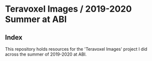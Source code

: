 # Teravoxel Images / 2019-2020 Summer at ABI

## Index
This repository holds resources for the 'Teravoxel Images' project I did across the summer of 2019-2020 at ABI.
